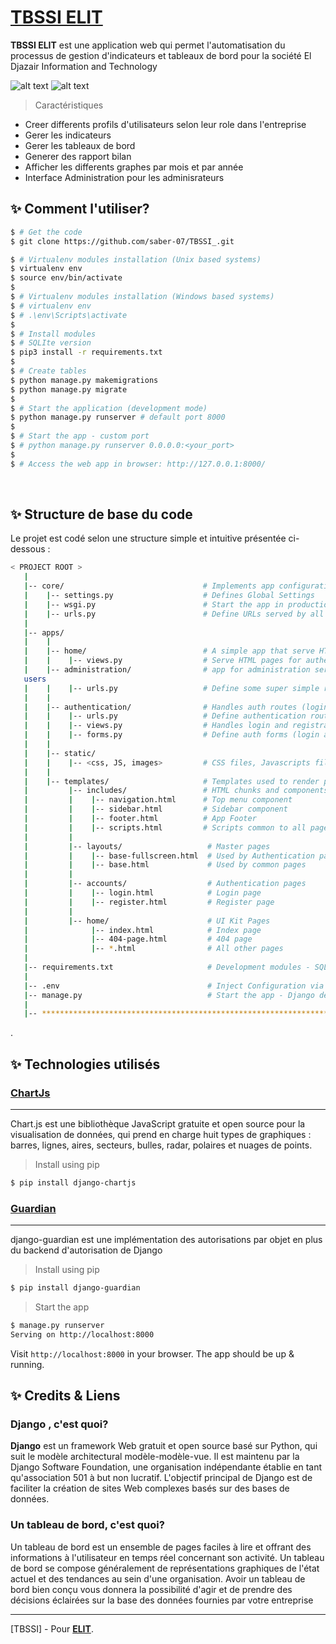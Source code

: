 # [TBSSI ELIT]()

**TBSSI ELIT** est une application web qui permet l'automatisation du processus de gestion d'indicateurs et tableaux de bord pour la société El Djazair Information and Technology  

![alt text](https://www.elit.dz/media/file/119/elit_5bceea7a1e81c7.36345187.png)  ![alt text](https://encrypted-tbn0.gstatic.com/images?q=tbn:ANd9GcSVNzdLgyAf7SIN8UcmrVGH_48FezNVdcSjRyuRa1GS7AMT-ckq5AOkoWquxQQ3yI7_fg&usqp=CAU) 


> Caractéristiques

- Creer differents profils d'utilisateurs selon leur role dans l'entreprise
- Gerer les indicateurs
- Gerer les tableaux de bord
- Generer des rapport bilan
- Afficher les differents graphes par mois et par année
- Interface Administration pour les adminisrateurs





## ✨  Comment l'utiliser?
```bash
$ # Get the code
$ git clone https://github.com/saber-07/TBSSI_.git

$ # Virtualenv modules installation (Unix based systems)
$ virtualenv env
$ source env/bin/activate
$
$ # Virtualenv modules installation (Windows based systems)
$ # virtualenv env
$ # .\env\Scripts\activate
$ 
$ # Install modules
$ # SQLIte version
$ pip3 install -r requirements.txt
$
$ # Create tables
$ python manage.py makemigrations
$ python manage.py migrate
$
$ # Start the application (development mode)
$ python manage.py runserver # default port 8000
$
$ # Start the app - custom port
$ # python manage.py runserver 0.0.0.0:<your_port>
$
$ # Access the web app in browser: http://127.0.0.1:8000/
```

<br />

## ✨  Structure de base du code 

Le projet est codé selon une structure simple et intuitive présentée ci-dessous :

```bash
< PROJECT ROOT >
   |
   |-- core/                               # Implements app configuration
   |    |-- settings.py                    # Defines Global Settings
   |    |-- wsgi.py                        # Start the app in production
   |    |-- urls.py                        # Define URLs served by all apps/nodes
   |
   |-- apps/
   |    |
   |    |-- home/                          # A simple app that serve HTML files
   |    |    |-- views.py                  # Serve HTML pages for authenticated 
   |    |-- administration/                # app for administration service
   users
   |    |    |-- urls.py                   # Define some super simple routes  
   |    |
   |    |-- authentication/                # Handles auth routes (login and register)
   |    |    |-- urls.py                   # Define authentication routes  
   |    |    |-- views.py                  # Handles login and registration  
   |    |    |-- forms.py                  # Define auth forms (login and register) 
   |    |
   |    |-- static/
   |    |    |-- <css, JS, images>         # CSS files, Javascripts files
   |    |
   |    |-- templates/                     # Templates used to render pages
   |         |-- includes/                 # HTML chunks and components
   |         |    |-- navigation.html      # Top menu component
   |         |    |-- sidebar.html         # Sidebar component
   |         |    |-- footer.html          # App Footer
   |         |    |-- scripts.html         # Scripts common to all pages
   |         |
   |         |-- layouts/                   # Master pages
   |         |    |-- base-fullscreen.html  # Used by Authentication pages
   |         |    |-- base.html             # Used by common pages
   |         |
   |         |-- accounts/                  # Authentication pages
   |         |    |-- login.html            # Login page
   |         |    |-- register.html         # Register page
   |         |
   |         |-- home/                      # UI Kit Pages
   |              |-- index.html            # Index page
   |              |-- 404-page.html         # 404 page
   |              |-- *.html                # All other pages
   |
   |-- requirements.txt                     # Development modules - SQLite storage
   |
   |-- .env                                 # Inject Configuration via Environment
   |-- manage.py                            # Start the app - Django default start script
   |
   |-- ************************************************************************
```









.

## ✨   Technologies utilisés


### [ChartJs](https://www.chartjs.org/)
---

Chart.js est une bibliothèque JavaScript gratuite et open source pour la visualisation de données, qui prend en charge huit types de graphiques : barres, lignes, aires, secteurs, bulles, radar, polaires et nuages de points.

> Install using pip

```bash
$ pip install django-chartjs
```


### [Guardian](https://django-guardian.readthedocs.io/)

---

django-guardian est une implémentation des autorisations par objet en plus du backend d'autorisation de Django


> Install using pip

```bash
$ pip install django-guardian

```

> Start the app 

```bash
$ manage.py runserver
Serving on http://localhost:8000
```

Visit `http://localhost:8000` in your browser. The app should be up & running.





## ✨ Credits &  Liens 



### Django , c'est quoi?

**Django** est un framework Web gratuit et open source basé sur Python, qui suit le modèle architectural modèle-modèle-vue. Il est maintenu par la Django Software Foundation, une organisation indépendante établie en tant qu'association 501 à but non lucratif. L'objectif principal de Django est de faciliter la création de sites Web complexes basés sur des bases de données.

### Un tableau de bord, c'est quoi?

Un tableau de bord est un ensemble de pages faciles à lire et offrant des informations à l'utilisateur en temps réel concernant son activité. Un tableau de bord se compose généralement de représentations graphiques de l'état actuel et des tendances au sein d'une organisation. Avoir un tableau de bord bien conçu vous donnera la possibilité d'agir et de prendre des décisions éclairées sur la base des données fournies par votre entreprise




---
[TBSSI] - Pour **[ELIT](https://www.elit.dz/)**.
